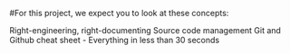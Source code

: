 #For this project, we expect you to look at these concepts:

Right-engineering, right-documenting
Source code management
Git and Github cheat sheet - Everything in less than 30 seconds